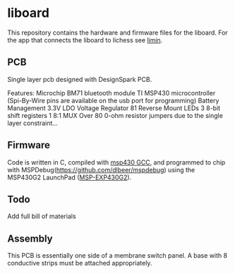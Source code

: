 # liboard
This repository contains the hardware and firmware files for the liboard.
For the app that connects the liboard to lichess see [limin](https://github.com/LanyonConrad/limin/).

## PCB
Single layer pcb designed with DesignSpark PCB.

Features:
Microchip BM71 bluetooth module
TI MSP430 microcontroller (Spi-By-Wire pins are available on the usb port for programming)
Battery Management
3.3V LDO Voltage Regulator
81 Reverse Mount LEDs
3 8-bit shift registers
1 8:1 MUX
Over 80 0-ohm resistor jumpers due to the single layer constraint...


## Firmware
Code is written in C, compiled with [msp430 GCC](http://www.ti.com/tool/msp430-gcc-opensource), and programmed to chip with MSPDebug(https://github.com/dlbeer/mspdebug) using the MSP430G2 LaunchPad ([MSP-EXP430G2](http://www.ti.com/tool/msp-exp430g2)).

## Todo
Add full bill of materials

## Assembly
This PCB is essentially one side of a membrane switch panel.
A base with 8 conductive strips must be attached appropriately.
